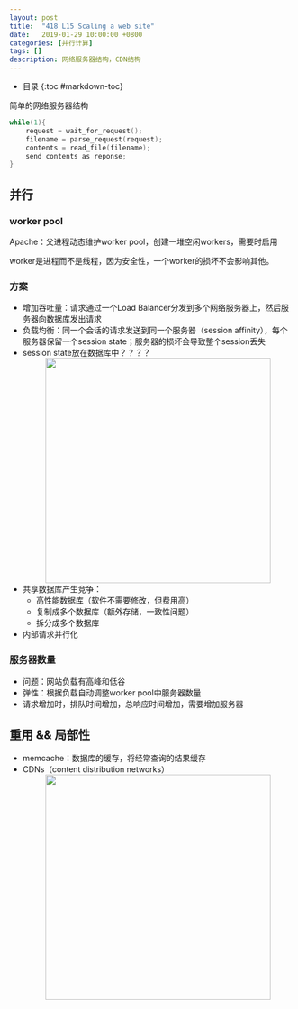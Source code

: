 ```yaml
---
layout: post
title:  "418 L15 Scaling a web site"
date:   2019-01-29 10:00:00 +0800
categories: [并行计算]
tags: []
description: 网络服务器结构，CDN结构
---
```


- 目录
{:toc #markdown-toc}

简单的网络服务器结构

~~~cpp
while(1){
    request = wait_for_request();
    filename = parse_request(request);
    contents = read_file(filename);
    send contents as reponse;
}
~~~

## 并行
### worker pool
Apache：父进程动态维护worker pool，创建一堆空闲workers，需要时启用

worker是进程而不是线程，因为安全性，一个worker的损坏不会影响其他。

### 方案
- 增加吞吐量：请求通过一个Load Balancer分发到多个网络服务器上，然后服务器向数据库发出请求
- 负载均衡：同一个会话的请求发送到同一个服务器（session affinity），每个服务器保留一个session state；服务器的损坏会导致整个session丢失
- session state放在数据库中？？？？
    <center>
    <img src="{{ site.baseurl }}/assets/pic/15_server.png" height="400px">
    </center>
- 共享数据库产生竞争：
    - 高性能数据库（软件不需要修改，但费用高）
    - 复制成多个数据库（额外存储，一致性问题）
    - 拆分成多个数据库
- 内部请求并行化

### 服务器数量
- 问题：网站负载有高峰和低谷
- 弹性：根据负载自动调整worker pool中服务器数量
- 请求增加时，排队时间增加，总响应时间增加，需要增加服务器

## 重用 && 局部性
- memcache：数据库的缓存，将经常查询的结果缓存
- CDNs（content distribution networks）
    <center>
    <img src="{{ site.baseurl }}/assets/pic/15_CDN.png" height="400px">
    </center>